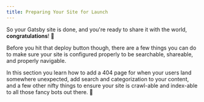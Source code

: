 ```yaml
---
title: Preparing Your Site for Launch
---
```


So your Gatsby site is done, and you're ready to share it with the world, **congratulations**! 🎉

Before you hit that deploy button though, there are a few things you can do to make sure your site is configured properly to be searchable, shareable, and properly navigable.

In this section you learn how to add a 404 page for when your users land somewhere unexpected, add search and categorization to your content, and a few other nifty things to ensure your site is crawl-able and index-able to all those fancy bots out there. 🤖

<GuideList slug={props.slug} />
